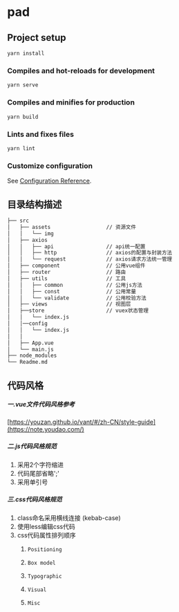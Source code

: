# pad

## Project setup
```
yarn install
```

### Compiles and hot-reloads for development
```
yarn serve
```

### Compiles and minifies for production
```
yarn build
```

### Lints and fixes files
```
yarn lint
```

### Customize configuration
See [Configuration Reference](https://cli.vuejs.org/config/).

## 目录结构描述
``` bash
├── src                         
│   ├── assets                  // 资源文件
│   │   └── img 
│   ├── axios                   
│   │   ├── api                 // api统一配置
│   │   ├── http                // axios的配置与封装方法
│   │   └── request             // axios请求方法统一管理
│   ├── component               // 公用vue组件
│   ├── router                  // 路由
│   ├── utils                   // 工具
│   │   ├── common              // 公用js方法
│   │   ├── const               // 公用常量
│   │   └── validate            // 公用校验方法
│   ├── views                   // 视图层
│   ├──store                    // vuex状态管理
│   │   └── index.js
│   │──config
│   │   └── index.js
│   │   
│   ├── App.vue
│   └── main.js
├── node_modules
└── Readme.md 
```

## 代码风格
##### 一.vue文件代码风格参考
[https://youzan.github.io/vant/#/zh-CN/style-guide](https://note.youdao.com/)
##### 二.js代码风格规范
1. 采用2个字符缩进
2. 代码尾部省略';'
3. 采用单引号

##### 三.css代码风格规范
1. class命名采用横线连接 (kebab-case)
2. 使用less编辑css代码
3. css代码属性排列顺序
    1.     Positioning
    2.     Box model
    3.     Typographic
    4.     Visual
    5.     Misc